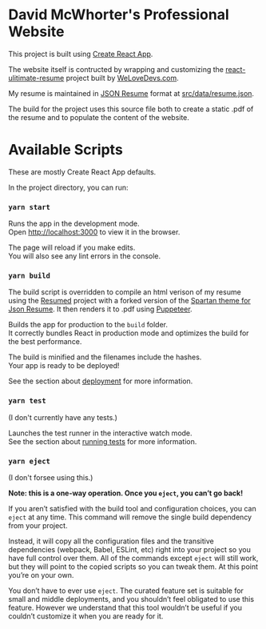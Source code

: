 # David McWhorter's Professional Website

This project is built using [Create React App](https://github.com/facebook/create-react-app).  

The website itself is contructed by wrapping and customizing the [react-ulitimate-resume](https://github.com/welovedevs/react-ultimate-resume) project built by [WeLoveDevs.com](https://welovedevs.com/).

My resume is maintained in [JSON Resume](https://jsonresume.org/) format at [src/data/resume.json](./src/data/resume.json).  

The build for the project uses this source file both to create a static .pdf of the resume and to populate the content of the website.

# Available Scripts

These are mostly Create React App defaults.

In the project directory, you can run:

### `yarn start`

Runs the app in the development mode.\
Open [http://localhost:3000](http://localhost:3000) to view it in the browser.

The page will reload if you make edits.\
You will also see any lint errors in the console.

### `yarn build`

The build script is overridden to compile an html verison of my resume using the [Resumed](https://github.com/rbardini/resumed) project with a forked version of the [Spartan theme for Json Resume](https://github.com/phoinixi/jsonresume-theme-spartan).  It then renders it to .pdf using [Puppeteer](https://github.com/puppeteer/puppeteer).

Builds the app for production to the `build` folder.\
It correctly bundles React in production mode and optimizes the build for the best performance.

The build is minified and the filenames include the hashes.\
Your app is ready to be deployed!

See the section about [deployment](https://facebook.github.io/create-react-app/docs/deployment) for more information.

### `yarn test`

(I don't currently have any tests.)

Launches the test runner in the interactive watch mode.\
See the section about [running tests](https://facebook.github.io/create-react-app/docs/running-tests) for more information.

### `yarn eject`

(I don't forsee using this.)

**Note: this is a one-way operation. Once you `eject`, you can’t go back!**

If you aren’t satisfied with the build tool and configuration choices, you can `eject` at any time. This command will remove the single build dependency from your project.

Instead, it will copy all the configuration files and the transitive dependencies (webpack, Babel, ESLint, etc) right into your project so you have full control over them. All of the commands except `eject` will still work, but they will point to the copied scripts so you can tweak them. At this point you’re on your own.

You don’t have to ever use `eject`. The curated feature set is suitable for small and middle deployments, and you shouldn’t feel obligated to use this feature. However we understand that this tool wouldn’t be useful if you couldn’t customize it when you are ready for it.